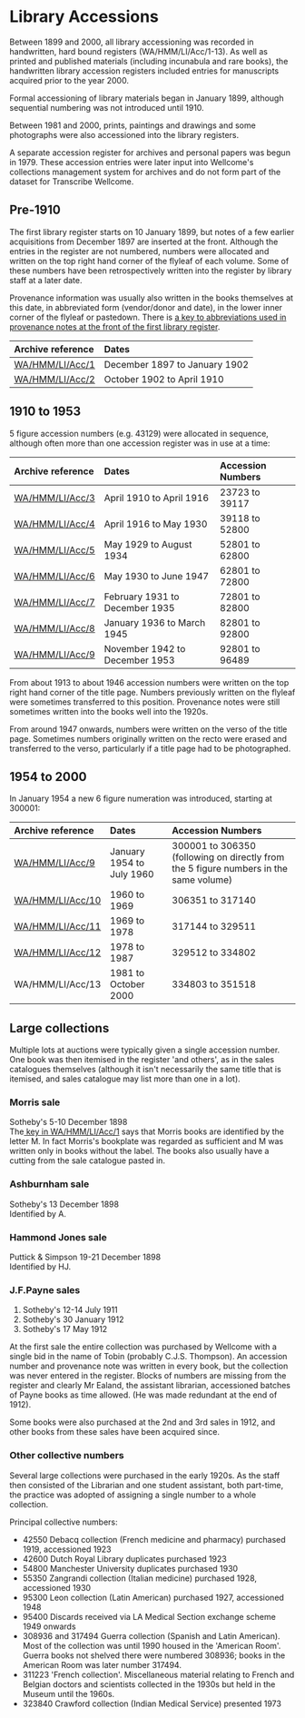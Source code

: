# Library Accessions

Between 1899 and 2000, all library accessioning was recorded in handwritten, hard bound registers \(WA/HMM/LI/Acc/1-13\). As well as printed and published materials \(including incunabula and rare books\), the handwritten library accession registers included entries for manuscripts acquired prior to the year 2000. 

Formal accessioning of library materials began in January 1899, although sequential numbering was not introduced until 1910. 

Between 1981 and 2000, prints, paintings and drawings and some photographs were also accessioned into the library registers.

A separate accession register for archives and personal papers was begun in 1979. These accession entries were later input into Wellcome's collections management system for archives and do not form part of the dataset for Transcribe Wellcome.

## Pre-1910 

The first library register starts on 10 January 1899, but notes of a few earlier acquisitions from December 1897 are inserted at the front. Although the entries in the register are not numbered, numbers were allocated and written on the top right hand corner of the flyleaf of each volume. Some of these numbers have been retrospectively written into the register by library staff at a later date.

Provenance information was usually also written in the books themselves at this date, in abbreviated form \(vendor/donor and date\), in the lower inner corner of the flyleaf or pastedown. There is [a key to abbreviations used in provenance notes at the front of the first library register](https://wellcomecollection.org/works/unfu5a6d/items?canvas=6&langCode=false&sierraId=b28477583&source=viewer%2Fpaginator).

| Archive reference | Dates |
| :--- | :--- |
| [WA/HMM/LI/Acc/1](https://wellcomecollection.org/works/unfu5a6d/items?sierraId=b28477583&langCode=false&canvas=1) | December 1897 to January 1902 |
| [WA/HMM/LI/Acc/2](https://wellcomecollection.org/works/ycjb8rkt/items?sierraId=b28477509&langCode=false&canvas=1) | October 1902 to April 1910 |

## 1910 to 1953

5 figure accession numbers \(e.g. 43129\) were allocated in sequence, although often more than one accession register was in use at a time:

| Archive reference  | Dates | Accession Numbers |
| :--- | :--- | :--- |
| [WA/HMM/LI/Acc/3](https://wellcomecollection.org/works/tt9rxeps/items?sierraId=b28477558&langCode=false&canvas=1) | April 1910 to April 1916 | 23723 to 39117 |
| [WA/HMM/LI/Acc/4](https://wellcomecollection.org/works/rsb45bzj/items?sierraId=b28477613&langCode=false&canvas=1) | April 1916 to May 1930 | 39118 to 52800 |
| [WA/HMM/LI/Acc/5](https://wellcomecollection.org/works/djfvcpr4/items?sierraId=b28477625&langCode=false&canvas=1) | May 1929 to August 1934 | 52801 to 62800 |
| [WA/HMM/LI/Acc/6](https://wellcomecollection.org/works/hgrj7cxy/items?sierraId=b28477637&langCode=false&canvas=1) | May 1930 to June 1947 | 62801 to 72800 |
| [WA/HMM/LI/Acc/7](https://wellcomecollection.org/works/pk28769v/items?sierraId=b28477510&langCode=false&canvas=1) | February 1931 to December 1935 | 72801 to 82800 |
| [WA/HMM/LI/Acc/8](https://wellcomecollection.org/works/pdznzz9p/items?sierraId=b28477601&langCode=false&canvas=1) | January 1936 to March 1945 | 82801 to 92800 |
| [WA/HMM/LI/Acc/9](https://wellcomecollection.org/works/szr5wtyv/items?sierraId=b28477522&langCode=false&canvas=1) | November 1942 to December 1953 | 92801 to 96489 |

From about 1913 to about 1946 accession numbers were written on the top right hand corner of the title page. Numbers previously written on the flyleaf were sometimes transferred to this position. Provenance notes were still sometimes written into the books well into the 1920s.

From around 1947 onwards, numbers were written on the verso of the title page. Sometimes numbers originally written on the recto were erased and transferred to the verso, particularly if a title page had to be photographed.

## 1954 to 2000

In January 1954 a new 6 figure numeration was introduced, starting at 300001:

| Archive reference | Dates | Accession Numbers |
| :--- | :--- | :--- |
| [WA/HMM/LI/Acc/9](https://wellcomecollection.org/works/szr5wtyv/items?sierraId=b28477522&langCode=false&canvas=1) | January 1954 to July 1960 | 300001 to 306350 \(following on directly from the 5 figure numbers in the same volume\) |
| [WA/HMM/LI/Acc/10](https://wellcomecollection.org/works/tmx7qd9y/items?sierraId=b28477534&langCode=false&canvas=1) | 1960 to 1969 | 306351 to 317140 |
| [WA/HMM/LI/Acc/11](https://wellcomecollection.org/works/cdxch58r/items?sierraId=b28477546&langCode=false&canvas=1) | 1969 to 1978 | 317144 to 329511 |
| [WA/HMM/LI/Acc/12](https://wellcomecollection.org/works/hp3b76ds/items?sierraId=b28477194&langCode=false&canvas=1) | 1978 to 1987 | 329512 to 334802 |
| WA/HMM/LI/Acc/13 | 1981 to October 2000 | 334803 to 351518 |

## Large collections

Multiple lots at auctions were typically given a single accession number. One book was then itemised in the register 'and others', as in the sales catalogues themselves \(although it isn't necessarily the same title that is itemised, and sales catalogue may list more than one in a lot\).

### Morris sale

Sotheby's 5-10 December 1898  
The[ key in WA/HMM/LI/Acc/1](https://wellcomecollection.org/works/unfu5a6d/items?canvas=6&langCode=false&sierraId=b28477583&source=viewer%2Fpaginator) says that Morris books are identified by the letter M. In fact Morris's bookplate was regarded as sufficient and M was written only in books without the label. The books also usually have a cutting from the sale catalogue pasted in. 

### Ashburnham sale

Sotheby's 13 December 1898  
Identified by A.

### Hammond Jones sale

Puttick & Simpson 19-21 December 1898  
Identified by HJ.

### J.F.Payne sales

1. Sotheby's 12-14 July 1911
2. Sotheby's 30 January 1912
3. Sotheby's 17 May 1912

At the first sale the entire collection was purchased by Wellcome with a single bid in the name of Tobin \(probably C.J.S. Thompson\). An accession number and provenance note was written in every book, but the collection was never entered in the register. Blocks of numbers are missing from the register and clearly Mr Ealand, the assistant librarian, accessioned batches of Payne books as time allowed. \(He was made redundant at the end of 1912\). 

Some books were also purchased at the 2nd and 3rd sales in 1912, and other books from these sales have been acquired since. 

### Other collective numbers

Several large collections were purchased in the early 1920s. As the staff then consisted of the Librarian and one student assistant, both part-time, the practice was adopted of assigning a single number to a whole collection. 

Principal collective numbers:

* 42550 Debacq collection \(French medicine and pharmacy\) purchased 1919, accessioned 1923
* 42600 Dutch Royal Library duplicates purchased 1923
* 54800 Manchester University duplicates purchased 1930
* 55350 Zangrandi collection \(Italian medicine\) purchased 1928, accessioned 1930
* 95300 Leon collection \(Latin American\) purchased 1927, accessioned 1948
* 95400 Discards received via LA Medical Section exchange scheme 1949 onwards
* 308936 and 317494 Guerra collection \(Spanish and Latin American\). Most of the collection was until 1990 housed in the 'American Room'. Guerra books not shelved there were numbered 308936; books in the American Room was later number 317494.
* 311223 'French collection'. Miscellaneous material relating to French and Belgian doctors and scientists collected in the 1930s but held in the Museum until the 1960s.
* 323840 Crawford collection \(Indian Medical Service\) presented 1973

